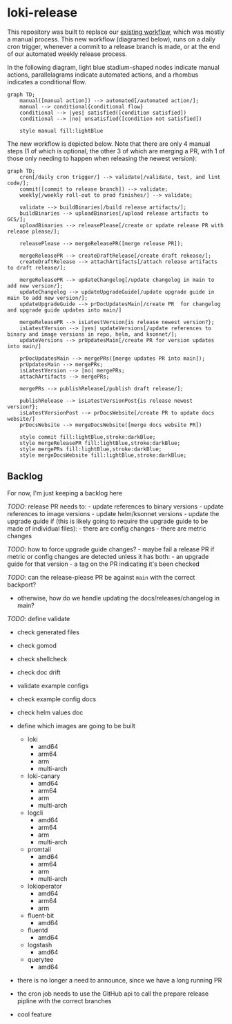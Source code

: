 # loki-release

This repository was built to replace our [existing workflow](./docs/loki-legacy-workflow.md), which was mostly a manual process. This new workflow (diagramed below), runs on a daily cron trigger, whenever a commit to a release branch is made, or at the end of our automated weekly release process.

In the following diagram, light blue stadium-shaped nodes indicate manual actions, parallelagrams indicate automated actions, and a rhombus indicates a conditional flow.

```mermaid
graph TD;
    manual([manual action]) --> automated[/automated action/];
    manual --> conditional{conditional flow}
    conditional --> |yes| satisfied([condition satisfied])
    conditional --> |no| unsatisfied([condition not satisfied])

    style manual fill:lightBlue
```

The new workflow is depicted below. Note that there are only 4 manual steps (1 of which is optional, the other 3 of which are merging a PR, with 1 of those only needing to happen when releasing the newest version):

```mermaid
graph TD;
    cron[/daily cron trigger/] --> validate[/validate, test, and lint code/];
    commit([commit to release branch]) --> validate;
    weekly[/weekly roll-out to prod finishes/] --> validate;

    validate --> buildBinaries[/build release artifacts/];
    buildBinaries --> uploadBinaries[/upload release artifacts to GCS/];
    uploadBinaries --> releasePlease[/create or update release PR with release please/];

    releasePlease --> mergeReleasePR([merge release PR]);

    mergeReleasePR --> createDraftRelease[/create draft rekease/];
    createDraftRelease --> attachArtifacts[/attach release artifacts to draft release/];

    mergeReleasePR --> updateChangelog[/update changelog in main to add new version/];
    updateChangelog --> updateUpgradeGuide[/update upgrade guide in main to add new version/];
    updateUpgradeGuide --> prDocUpdatesMain[/create PR  for changelog and upgrade guide updates into main/]

    mergeReleasePR --> isLatestVersion{is release newest version?};
    isLatestVersion --> |yes| updateVersions[/update references to binary and image versions in repo, helm, and ksonnet/];
    updateVersions --> prUpdatesMain[/create PR for version updates into main/]
    
    prDocUpdatesMain --> mergePRs([merge updates PR into main]);
    prUpdatesMain --> mergePRs;
    isLatestVersion --> |no| mergePRs;
    attachArtifacts --> mergePRs;

    mergePRs --> publishRelease[/publish draft release/];

    publishRelease --> isLatestVersionPost{is release newest version?};
    isLatestVersionPost --> prDocsWebsite[/create PR to update docs website/]
    prDocsWebsite --> mergeDocsWebsite([merge docs website PR])

    style commit fill:lightBlue,stroke:darkBlue;
    style mergeReleasePR fill:lightBlue,stroke:darkBlue;
    style mergePRs fill:lightBlue,stroke:darkBlue;
    style mergeDocsWebsite fill:lightBlue,stroke:darkBlue;
```

## Backlog

For now, I'm just keeping a backlog here

_TODO_: release PR needs to: - update references to binary versions - update references to image versions - update helm/ksonnet versions - update the upgrade guide if (this is likely going to require the upgrade guide to be made of individual files): - there are config changes - there are metric changes

_TODO_: how to force upgrade guide changes? - maybe fail a release PR if metric or config changes are detected unless it has both: - an upgrade guide for that version - a tag on the PR indicating it's been checked

_TODO_: can the release-please PR be against `main` with the correct backport?

- otherwise, how do we handle updating the docs/releases/changelog in main?

_TODO_: define validate

- check generated files
- check gomod
- check shellcheck
- check doc drift
- validate example configs
- check example config docs
- check helm values doc

- define which images are going to be built

  - loki
    - amd64
    - arm64
    - arm
    - multi-arch
  - loki-canary
    - amd64
    - arm64
    - arm
    - multi-arch
  - logcli
    - amd64
    - arm64
    - arm
    - multi-arch
  - promtail
    - amd64
    - arm64
    - arm
    - multi-arch
  - lokioperator
    - amd64
    - arm64
    - arm
  - fluent-bit
    - amd64
  - fluentd
    - amd64
  - logstash
    - amd64
  - querytee
    - amd64

- there is no longer a need to announce, since we have a long running PR

- the cron job needs to use the GitHub api to call the prepare release pipline with the correct branches

- cool feature
